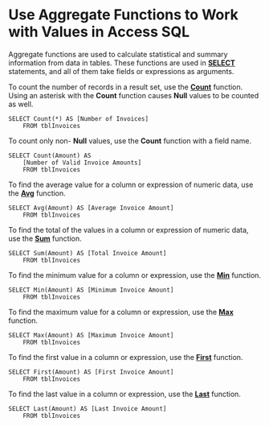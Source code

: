 
# Use Aggregate Functions to Work with Values in Access SQL

Aggregate functions are used to calculate statistical and summary information from data in tables. These functions are used in  **[SELECT](http://msdn.microsoft.com/library/A5C9DA94-5F9E-0FC0-767A-4117F38A5EF3%28Office.15%29.aspx)** statements, and all of them take fields or expressions as arguments.

To count the number of records in a result set, use the  **[Count](01743D33-D7DE-12B5-EB0F-EB775B0BCFFD.md)** function. Using an asterisk with the **Count** function causes **Null** values to be counted as well.



```
SELECT Count(*) AS [Number of Invoices] 
    FROM tblInvoices 

```

To count only non- **Null** values, use the **Count** function with a field name.



```
SELECT Count(Amount) AS 
    [Number of Valid Invoice Amounts] 
    FROM tblInvoices 

```

To find the average value for a column or expression of numeric data, use the  **[Avg](BE955493-A236-2DBE-A08D-2A7F6D113B39.md)** function.



```
SELECT Avg(Amount) AS [Average Invoice Amount] 
    FROM tblInvoices 

```

To find the total of the values in a column or expression of numeric data, use the  **[Sum](02498420-F177-521C-EF81-E2F7EA02B231.md)** function.



```
SELECT Sum(Amount) AS [Total Invoice Amount] 
    FROM tblInvoices 

```

To find the minimum value for a column or expression, use the  **[Min](5AC77377-1F6A-7B4F-ECBB-5480BC5A3187.md)** function.



```
SELECT Min(Amount) AS [Minimum Invoice Amount] 
    FROM tblInvoices 

```

To find the maximum value for a column or expression, use the  **[Max](5AC77377-1F6A-7B4F-ECBB-5480BC5A3187.md)** function.



```
SELECT Max(Amount) AS [Maximum Invoice Amount] 
    FROM tblInvoices 

```

To find the first value in a column or expression, use the  **[First](AED3BECD-61AF-DCAF-6205-7421F29C545C.md)** function.



```
SELECT First(Amount) AS [First Invoice Amount] 
    FROM tblInvoices 

```

To find the last value in a column or expression, use the  **[Last](68AC1598-33EE-65E8-6875-5ACC6E7803BD.md)** function.



```
SELECT Last(Amount) AS [Last Invoice Amount]  
    FROM tblInvoices 

```

